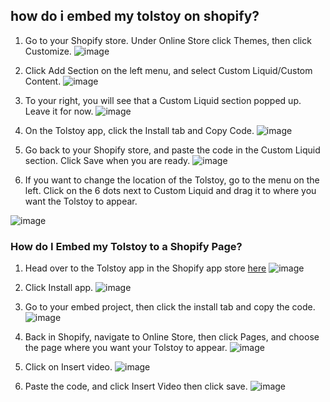 ## how do i embed my tolstoy on shopify?


1. Go to your Shopify store. Under Online Store click Themes, then click Customize. 
![image](https://github.com/user-attachments/assets/efafde73-5d92-4fb4-afc9-6cbb158a71c3)


2. Click Add Section on the left menu, and select Custom Liquid/Custom Content. 
![image](https://github.com/user-attachments/assets/b545f975-893e-4146-b518-d0352a408372)

3. To your right, you will see that a Custom Liquid section popped up. Leave it for now. 
![image](https://github.com/user-attachments/assets/3f83cd55-ceb1-4505-a30e-4b9ef0a1a580)

4. On the Tolstoy app, click the Install tab and Copy Code. 
![image](https://github.com/user-attachments/assets/0e6405f5-15ac-4855-8074-733d12a154d7)

5. Go back to your Shopify store, and paste the code in the Custom Liquid section. Click Save when you are ready. 
![image](https://github.com/user-attachments/assets/d4d17640-696e-4d40-a8d9-8739501479d6)


6. If you want to change the location of the Tolstoy, go to the menu on the left. Click on the 6 dots next to Custom Liquid and drag it to where you want the Tolstoy to appear. 

![image](https://github.com/user-attachments/assets/f049baf7-6fec-4d36-864b-e77554d81e32)


### How do I Embed my Tolstoy to a Shopify Page?

1. Head over to the Tolstoy app in the Shopify app store [here](https://apps.shopify.com/tolstoy)
![image](https://github.com/user-attachments/assets/a859e001-5365-4f0e-8706-e2e1e884fc78)
2. Click Install app.
![image](https://github.com/user-attachments/assets/4e755127-efca-48b2-b071-50653c2679a2)


3. Go to your embed project, then click the install tab and copy the code.
![image](https://github.com/user-attachments/assets/38527415-d0c2-43e2-a67c-8abbfa76241a)


4. Back in Shopify, navigate to Online Store, then click Pages, and choose the page where you want your Tolstoy to appear.
![image](https://github.com/user-attachments/assets/246a3f82-c14e-49b0-8b85-bc821362e270)

5. Click on Insert video.
   ![image](https://github.com/user-attachments/assets/bacfde4e-0473-4392-8479-cfe0c6a4b74b)

7. Paste the code, and click Insert Video then click save.
![image](https://github.com/user-attachments/assets/3cfb438a-76a4-4aad-aa74-d19f41917b64)



